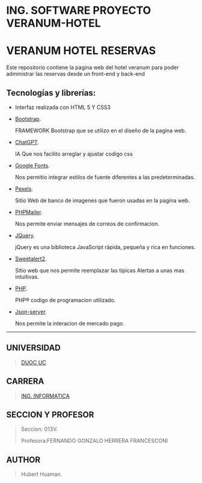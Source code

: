 # ING. SOFTWARE PROYECTO VERANUM-HOTEL

<h1>VERANUM HOTEL RESERVAS</h1>
Este repositorio contiene la pagina web del hotel veranum para poder administrar las reservas desde un front-end y back-end

## Tecnologías y librerías:

- Interfaz realizada con HTML 5 Y CSS3

- [Bootstrap](https://getbootstrap.com/).

    FRAMEWORK Bootstrap que se utilizo en el diseño de la pagina web.

- [ChatGPT](https://chat.openai.com/).

    IA Que nos facilito arreglar y ajustar codigo css

- [Google Fonts](https://fonts.google.com/).

    Nos permitio integrar estilos de fuente diferentes a las predeterminadas.

- [Pexels](https://www.pexels.com/es-es/).

    Sitio Web de banco de imagenes que fueron usadas en la pagina web.

- [PHPMailer](https://github.com/PHPMailer/PHPMailer).

    Nos permite enviar mensajes de correos de confirmacion.
    
- [JQuery](https://jquery.com/).

    jQuery es una biblioteca JavaScript rápida, pequeña y rica en funciones.

- [Sweetalert2](https://sweetalert2.github.io/).

    Sitio web que nos permite reemplazar las tipicas Alertas a unas mas intuitivas.

- [PHP](https://www.php.net/manual/es/intro-whatis.php).

    PHP® codigo de programacion utilizado.

- [Json-server](https://getcomposer.org/).

    Nos permite la interacion de mercado pago.
---

## UNIVERSIDAD
> [DUOC UC](https://www.duoc.cl/)

## CARRERA
> [ING. INFORMATICA](https://www.duoc.cl/carreras/ingenieria-informatica/)

## SECCION Y PROFESOR
> <p>Seccion: 013V.</p>
> <p>Profesora:FERNANDO GONZALO HERRERA FRANCESCONI</p>


## AUTHOR
> <p>Hubert Huaman. </p>
